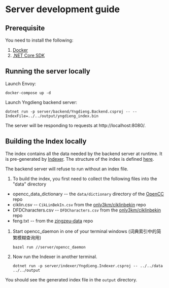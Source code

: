 # Server development guide

## Prerequisite

You need to install the following:

1. [Docker](https://docs.docker.com/get-docker/)
1. [.NET Core SDK](https://dotnet.microsoft.com/download)

## Running the server locally

Launch Envoy:

```
docker-compose up -d
```

Launch Yngdieng backend server:
```
dotnet run -p server/backend/Yngdieng.Backend.csproj -- --IndexFile=../../output/yngdieng_index.bin
```

The server will be responding to requests at http://localhost:8080/.


## Building the Index locally

The index contains all the data needed by the backend server at runtime. It 
is pre-generated by [Indexer](https://github.com/MindongLab/yngdieng/tree/master/server/indexer). The structure of the index is defined [here](https://github.com/MindongLab/yngdieng/blob/ba8fe61e3eabfc24b032e3dc08f2f56dc568f829/shared/documents.proto#L123).

The backend server will refuse to run without an index file. 

1. To build the index, you first need to collect the following files into the "data" directory

  * opencc_data_dictionary -- the `data/dictionary` directory of the [OpenCC](https://github.com/BYVoid/OpenCC) repo
  * ciklin.csv --  `CikLinBekIn.csv` from the [only3km/ciklinbekin](https://github.com/only3km/ciklinbekin/blob/gh-pages/CikLinBekIn.csv) repo
  * DFDCharacters.csv -- `DFDCharacters.csv` from the [only3km/ciklinbekin](https://github.com/only3km/ciklinbekin/tree/master) repo
  * feng.txt -- from the [zingzeu-data](https://github.com/ztl8702/zingzeu-data) repo

1. Start opencc_daemon in one of your terminal windows (词典索引中的简繁模糊查询用)
   ```
   bazel run //server/opencc_daemon
   ```

1. Now run the Indexer in another terminal.
   ```
   dotnet run -p server/indexer/Yngdieng.Indexer.csproj -- ../../data ../../output
   ```

You should see the generated index file in the `output` directory.